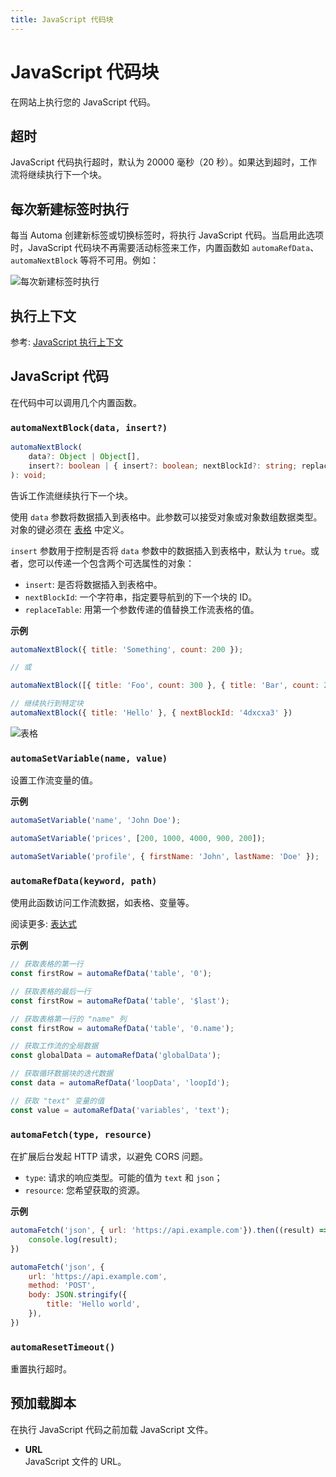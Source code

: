 ```yaml
---
title: JavaScript 代码块
---
```


# JavaScript 代码块
在网站上执行您的 JavaScript 代码。

## 超时
JavaScript 代码执行超时，默认为 20000 毫秒（20 秒）。如果达到超时，工作流将继续执行下一个块。

## 每次新建标签时执行
每当 Automa 创建新标签或切换标签时，将执行 JavaScript 代码。当启用此选项时，JavaScript 代码块不再需要活动标签来工作，内置函数如 `automaRefData`、`automaNextBlock` 等将不可用。例如：

![每次新建标签时执行](https://s3.ap-southeast-1.amazonaws.com/automa-pub/i/2024/12/02/18ft25-8p.png)

## 执行上下文
参考: [JavaScript 执行上下文](../reference/javascript-execution-context.md)

## JavaScript 代码
在代码中可以调用几个内置函数。

### `automaNextBlock(data, insert?)`
```ts
automaNextBlock(
	data?: Object | Object[], 
	insert?: boolean | { insert?: boolean; nextBlockId?: string; replaceTable?: boolean }
): void;
```

告诉工作流继续执行下一个块。

使用 `data` 参数将数据插入到表格中。此参数可以接受对象或对象数组数据类型。对象的键必须在 [表格](../workflow/table.md) 中定义。

`insert` 参数用于控制是否将 `data` 参数中的数据插入到表格中，默认为 `true`。或者，您可以传递一个包含两个可选属性的对象：
- `insert`: 是否将数据插入到表格中。
- `nextBlockId`: 一个字符串，指定要导航到的下一个块的 ID。
- `replaceTable`: 用第一个参数传递的值替换工作流表格的值。

**示例**
```js
automaNextBlock({ title: 'Something', count: 200 });

// 或

automaNextBlock([{ title: 'Foo', count: 300 }, { title: 'Bar', count: 200 }])

// 继续执行到特定块
automaNextBlock({ title: 'Hello' }, { nextBlockId: '4dxcxa3' })
```
![表格](https://s3.ap-southeast-1.amazonaws.com/automa-pub/i/2024/12/02/18ft24-g3.png)

### `automaSetVariable(name, value)`
设置工作流变量的值。

**示例**
```js
automaSetVariable('name', 'John Doe');

automaSetVariable('prices', [200, 1000, 4000, 900, 200]);

automaSetVariable('profile', { firstName: 'John', lastName: 'Doe' });
```

### `automaRefData(keyword, path)`
使用此函数访问工作流数据，如表格、变量等。

阅读更多: [表达式](../workflow/expressions.md)

**示例**
```js
// 获取表格的第一行
const firstRow = automaRefData('table', '0');

// 获取表格的最后一行
const firstRow = automaRefData('table', '$last');

// 获取表格第一行的 "name" 列
const firstRow = automaRefData('table', '0.name');

// 获取工作流的全局数据
const globalData = automaRefData('globalData');

// 获取循环数据块的迭代数据
const data = automaRefData('loopData', 'loopId');

// 获取 "text" 变量的值
const value = automaRefData('variables', 'text');
```

### `automaFetch(type, resource)`

在扩展后台发起 HTTP 请求，以避免 CORS 问题。

- `type`: 请求的响应类型。可能的值为 `text` 和 `json`；
- `resource`: 您希望获取的资源。

**示例**
```js
automaFetch('json', { url: 'https://api.example.com'}).then((result) => {
	console.log(result);
})

automaFetch('json', {
	url: 'https://api.example.com',
	method: 'POST',
	body: JSON.stringify({
		title: 'Hello world',
	}),
})
```

### `automaResetTimeout()`
重置执行超时。

## 预加载脚本
在执行 JavaScript 代码之前加载 JavaScript 文件。
- **URL** <br>
	JavaScript 文件的 URL。